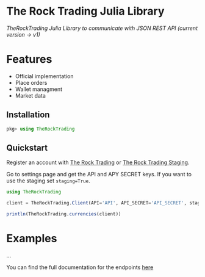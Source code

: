 # The Rock Trading Julia Library 
*TheRockTrading Julia Library to communicate with JSON REST API (current version -> v1)*


# Features
- Official implementation
- Place orders
- Wallet managment 
- Market data


## Installation

```julia
pkg> using TheRockTrading
```

## Quickstart

Register an account with [The Rock Trading](https://www.therocktrading.com/)
or [The Rock Trading Staging](https://www.staging-therocktrading.com/).

Go to settings page and get the API and APY SECRET keys.
If you want to use the staging set `staging=True`.

```julia
using TheRockTrading

client = TheRockTrading.Client(API='API', API_SECRET='API_SECRET', staging=false)

println(TheRockTrading.currencies(client))
```

# Examples
...

You can find the full documentation for the endpoints [here](https://api.therocktrading.com/doc/v1/index.html#api-Account_API-Currency_withdraw_limits)
